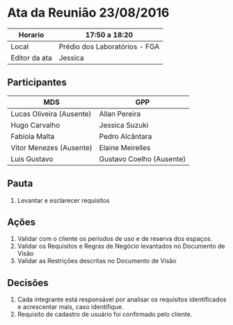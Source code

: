 # Ata da Reunião 23/08/2016


Horario | 17:50 a 18:20 |
---------|-----------------|
Local   | Prédio dos Laboratórios - FGA |
Editor da ata | Jessica |

## Participantes

MDS | GPP   |
---------|-----------------|
Lucas Oliveira (Ausente)|Allan Pereira |
Hugo Carvalho |Jessica Suzuki |
Fabíola Malta |Pedro Alcântara |
Vitor Menezes (Ausente)|Elaine Meirelles  |
Luis Gustavo |Gustavo Coelho (Ausente)|

## Pauta

1. Levantar e esclarecer requisitos

## Ações

1. Validar com o cliente os períodos de uso e de reserva dos espaços.
1. Validar os Requisitos e Regras de Negócio levantados no Documento de Visão
1. Validar as Restrições descritas no Documento de Visão

## Decisões

1. Cada integrante está responsável por analisar os requisitos identificados e acrescentar mais, caso identifique.
1. Requisito de cadastro de usuário foi confirmado pelo cliente. 


